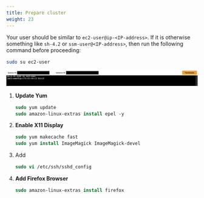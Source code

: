 ```yaml
---
title: Prepare cluster
weight: 23
--- 
```


Your user should be similar to `ec2-user@ip-<IP-address>`. If it is otherwise something like `sh-4.2` or `ssm-user@<IP-address>`, then run the following command before proceeding:

```bash
sudo su ec2-user
```

![ec2-user](/static/images/1-gettoknow-ec2user.png)

1. **Update Yum**


    ```csh
    sudo yum update
    sudo amazon-linux-extras install epel -y
    ```
2. **Enable X11 Display**

   ```csh
   sudo yum makecache fast
   sudo yum install ImageMagick ImageMagick-devel
   ```

3. Add 

   ```csh
   sudo vi /etc/ssh/sshd_config
   ```

4. **Add Firefox Browser**

   ```csh
   sudo amazon-linux-extras install firefox
   ```
